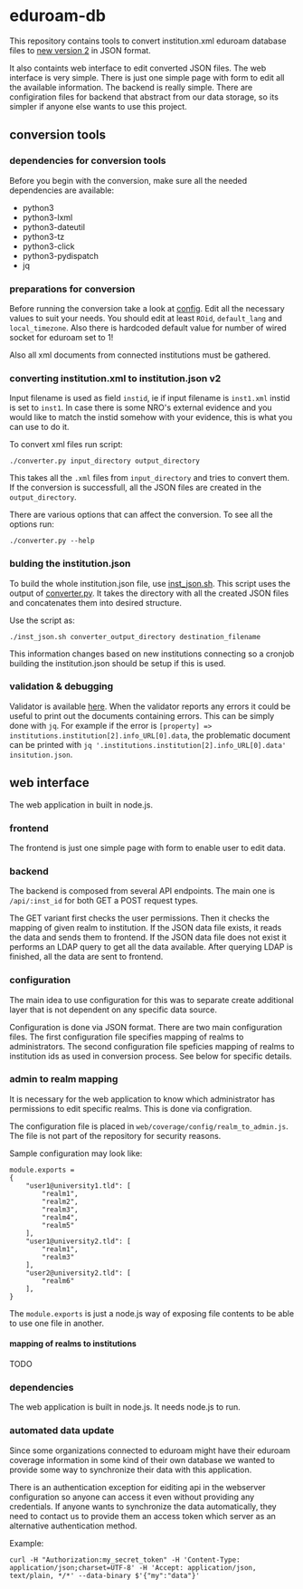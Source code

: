 # eduroam-db
This repository contains tools to convert institution.xml eduroam database files
to [new version 2](https://monitor.eduroam.org/fact_eduroam_db.php) in JSON format. 


It also containts web interface to edit converted JSON files.
The web interface is very simple. There is just one simple page with form to edit all the available information.
The backend is really simple. There are configiration files for backend that abstract from our
data storage, so its simpler if anyone else wants to use this project.


## conversion tools

### dependencies for conversion tools

Before you begin with the conversion, make sure all the needed dependencies are available:
- python3
- python3-lxml
- python3-dateutil
- python3-tz
- python3-click
- python3-pydispatch
- jq

### preparations for conversion

Before running the conversion take a look at [config](https://github.com/CESNET/eduroam-db/blob/master/convertor/config.py).
Edit all the necessary values to suit your needs. You should edit at least `ROid`, `default_lang` and `local_timezone`.
Also there is hardcoded default value for number of wired socket for eduroam set to 1!

Also all xml documents from connected institutions must be gathered.

### converting institution.xml to institution.json v2

Input filename is used as field `instid`, ie if input filename is `inst1.xml` instid is set to `inst1`.
In case there is some NRO's external evidence and you would like to match
the instid somehow with your evidence, this is what you can use to do it.

To convert xml files run script:
```
./converter.py input_directory output_directory
```

This takes all the `.xml` files from `input_directory` and
tries to convert them. If the conversion is successfull,
all the JSON files are created in the `output_directory`.


There are various options that can affect the conversion.
To see all the options run:
```
./converter.py --help
```

### bulding the institution.json

To build the whole institution.json file, use [inst_json.sh](https://github.com/CESNET/eduroam-db/blob/master/convertor/inst_json.sh).
This script uses the output of [converter.py](https://github.com/CESNET/eduroam-db/blob/master/convertor/converter.py).
It takes the directory with all the created JSON files and concatenates them into desired structure.

Use the script as:
```
./inst_json.sh converter_output_directory destination_filename
```


This information changes based on new institutions connecting so a cronjob building
the institution.json should be setup if this is used.


### validation & debugging

Validator is available [here](https://monitor.eduroam.org/eduroam-database/v2/scripts/json_validation_test.php).
When the validator reports any errors it could be useful to print out the documents containing errors.
This can be simply done with `jq`. For example if the error is `[property] => institutions.institution[2].info_URL[0].data`,
the problematic document can be printed with `jq '.institutions.institution[2].info_URL[0].data' insitution.json`.

## web interface

The web application in built in node.js.

### frontend

The frontend is just one simple page with form to enable user to edit data.

### backend

The backend is composed from several API endpoints.
The main one is `/api/:inst_id` for both GET a POST request types.

The GET variant first checks the user permissions. Then it checks the mapping of given realm to institution.
If the JSON data file exists, it reads the data and sends them to frontend. If the JSON data file does not exist
it performs an LDAP query to get all the data available. After querying LDAP is finished, all the data are sent to frontend.


### configuration

The main idea to use configuration for this was to separate create additional layer
that is not dependent on any specific data source.

Configuration is done via JSON format. There are two main configuration files.
The first configuration file specifies mapping of realms to administrators.
The second configuration file speficies mapping of realms to institution ids as used in conversion process.
See below for specific details.

### admin to realm mapping

It is necessary for the web application to know which administrator has permissions to edit specific realms.
This is done via configration.

The configuration file is placed in `web/coverage/config/realm_to_admin.js`.
The file is not part of the repository for security reasons.

Sample configuration may look like:
```
module.exports =
{
    "user1@university1.tld": [
        "realm1",
        "realm2",
        "realm3",
        "realm4",
        "realm5"
    ],
    "user1@university2.tld": [
        "realm1",
        "realm3"
    ],
    "user2@university2.tld": [
        "realm6"
    ],
}
```

The `module.exports` is just a node.js way of exposing file
contents to be able to use one file in another.

#### mapping of realms to institutions

TODO

### dependencies

The web application is built in node.js. It needs node.js to run.

### automated data update

Since some organizations connected to eduroam might have
their eduroam coverage information in some kind of their own database we wanted to provide
some way to synchronize their data with this application.

There is an authentication exception for eiditing api in the webserver configuration so anyone can access it
even without providing any credentials. If anyone wants to synchronize the data automatically, they need to
contact us to provide them an access token which server as an alternative authentication method.

Example:
```
curl -H "Authorization:my_secret_token" -H 'Content-Type: application/json;charset=UTF-8' -H 'Accept: application/json, text/plain, */*' --data-binary $'{"my":"data"}'
```
